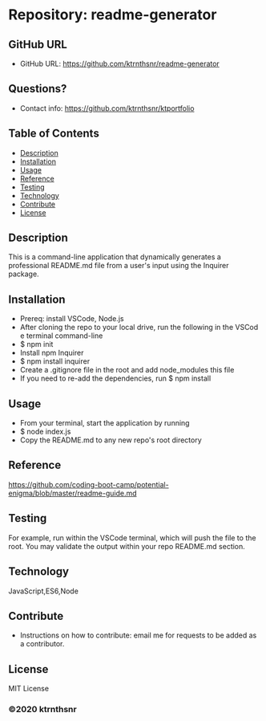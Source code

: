 ﻿# Repository: readme-generator

## GitHub URL
* GitHub URL: https://github.com/ktrnthsnr/readme-generator

## Questions?
* Contact info: https://github.com/ktrnthsnr/ktportfolio 

## Table of Contents
* [Description](#description)
* [Installation](#installation)
* [Usage](#usage)
* [Reference](#reference)
* [Testing](#testing)
* [Technology](#technology)
* [Contribute](#contribute)
* [License](#license)

## Description
This is a command-line application that dynamically generates a professional README.md file from a user's input using the Inquirer package.

## Installation
- Prereq: install VSCode, Node.js
- After cloning the repo to your local drive, run the following in the VSCode terminal command-line
- $ npm init
- Install npm Inquirer
- $ npm install inquirer
- Create a .gitignore file in the root and add node_modules this file
- If you need to re-add the dependencies, run $ npm install

## Usage
* From your terminal, start the application by running 
* $ node index.js
* Copy the README.md to any new repo's root directory

## Reference
https://github.com/coding-boot-camp/potential-enigma/blob/master/readme-guide.md

## Testing
For example, run within the VSCode terminal, which will push the file to the root. You may validate the output within your repo README.md section.

## Technology
JavaScript,ES6,Node

## Contribute
* Instructions on how to contribute: email me for requests to be added as a contributor.

## License
MIT License

### ©️2020 ktrnthsnr
